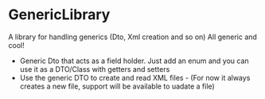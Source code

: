 GenericLibrary
==============

A library for handling generics (Dto, Xml creation and so on) All generic and cool!

- Generic Dto that acts as a field holder. Just add an enum and you can use it as a DTO/Class with getters and setters
- Use the generic DTO to create and read XML files - (For now it always creates a new file, support will be available to uadate a file)

